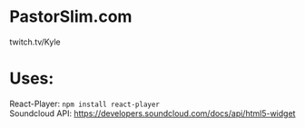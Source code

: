 # PastorSlim.com

twitch.tv/Kyle

# Uses:

React-Player: `npm install react-player` \
Soundcloud API: https://developers.soundcloud.com/docs/api/html5-widget
